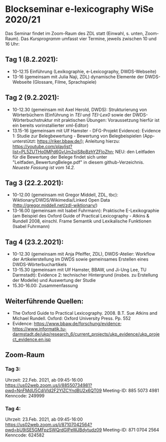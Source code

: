 # Blockseminar e-lexicography WiSe 2020/21

Das Seminar findet im Zoom-Raum des ZDL statt (Einwahl, s. unten, Zoom-Raum).
Das *Kursprogramm* umfasst vier Termine, jeweils zwischen 10 und 16 Uhr:

## Tag 1 (8.2.2021): 
* 10-12.15 Einführung (Lexikographie, e-Lexicography, DWDS-Webseite)
* 13-16 (gemeinsam mit Julia Naji, ZDL) dynamische Elemente der DWDS-Webseite (Glossare, Filme, Sprachspiele)

## Tag 2 (9.2.2021):
* 10-12.30 (gemeinsam mit Axel Herold, DWDS): Strukturierung von Wörterbüchern (Einführung in *TEI* und *TEI-Lex0* sowie der DWDS-Wörterbuchstruktur mit praktischen Übungen: Voraussetzung hierfür ist ein bereits vorinstallierter xml-Editor)
* 13.15-16 (gemeinsam mit Ulf Hamster - DFG-Projekt Evidence): Evidence 1: Studie zur Belegbewertung - Bewertung von Belegbeispielen (App-unterstützt: https://riker.bbaw.de/);  Anleitung hierzu: https://youtube.com/playlist?list=PL5ZUTHo0MPd6GvUm2oiS8pBzhYZFloZhn; NEU: den Leitfaden für die Bewertung der Belege findet sich unter "Leitfaden_BewertungBelege.pdf" in diesem github-Verzeichnis. *Neueste Fassung ist vom 14.2.*

## Tag 3 (22.2.2021):
* 10-12.00 (gemeinsam mit Gregor Middell, ZDL, tbc): Wiktionary/DWDS/Wikimedia/Linked Open Data (http://gregor.middell.net/zdl-wiktionary/)
* 13-16.00 (gemeinsam mit Isabel Fuhrmann): Praktische E-Lexikographie (am Beispiel des Oxford Guide of Practical Lexicography - Atkins & Rundell 2008, einschl. Frame Semantik und Lexikalische Funktionen (Isabel Fuhrmann)

## Tag 4 (23.2.2021):
* 10-12.30 (gemeinsam mit Anja Pfeiffer, ZDL), DWDS-Atelier: Workflow der Artikelerstellung im DWDS sowie gemeinsames Erstellen eines DWDS-Wörterbuchartikels
* 13-15.30 (gemeinsam mit Ulf Hamster, BBAW, und Ji-Ung Lee, TU Darmstadt): Evidence 2: technischer Hintergrund (insbes. zu Erstellung der Modelle) und Auswertung der Studie
* 15.30-16.00: Zusammenfassung

## Weiterführende Quellen:
* The Oxford Guide to Practical Lexicography. 2008. B.T. Sue Atkins and Michael Rundell. Oxford: Oxford University Press. Pp. 552
* Evidence: https://www.bbaw.de/forschung/evidence; https://www.informatik.tu-darmstadt.de/ukp/research_6/current_projects/ukp_evidence/ukp_project_evidence.en.jsp


## Zoom-Raum
### Tag 3: 
Uhrzeit: 22.Feb. 2021, ab 09:45-16:00
https://us02web.zoom.us/j/88550734981?pwd=NnFMdU5CdjVld2F2YlZCYndBU2x6QT09
Meeting-ID: 885 5073 4981
Kenncode: 249999

### Tag 4: 
Uhrzeit: 23.Feb. 2021, ab 09:45-16:00
https://us02web.zoom.us/j/87107042564?pwd=bU9iSE5GMFpzSWQrdGlPeWJBdytudz09
Meeting-ID: 871 0704 2564
Kenncode: 624582




